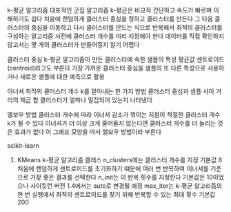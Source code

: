 k-평균 알고리즘
대표적인 군집 알고리즘 
k-평균은 비교적 간단하고 속도가 빠르며 이해하기도 쉽다
처음에 랜덤하게 클러스터 중심을 정하고 클러스터를 만든다
그 다음 클러스터의 중심을 이동하고 다시 클러스터를 만드는 식으로 반복해서 최적의 클러스터를 구성하는 알고리즘
사전에 클러스터 개수를 미리 지정해야 한다
데이터를 직접 확인하지 않고서는 몇 개의 클러스터가 만들어질지 알기 어렵다

클러스터 중심
k-평균 알고리즘이 만든 클러스터에 속한 샘플의 특성 평균값
센트로이드(centroid)라고도 부른다
가장 가까운 클러스터 중심을 샘플의 또 다른 특성으로 사용하거나 새로운 샘플에 대한 예측으로 활용

이너셔
최적의 클러스터 개수 k를 알아내는 한 가지 방법
클러스터 중심과 샘플 사이 거리의 제곱 합
클러스터가 얼마나 밀집되어 있는지 나타낸다

엘보우 방법
클러스터 개수에 따라 이너셔 감소가 꺾이는 지점이 적절한 클러스터 개수 k가 될 수 있다
이너셔가 더 이상 크게 줄어들지 않는다면 클러스터 개수를 더 늘리는 것은 효과가 없다
이 그래프 모양을 따서 엘보우 방법이라 부른다

scikit-learn
1. KMeans
k-평균 알고리즘 클래스
n_clusters에는 클러스터 개수를 지정 기본값 8
처음에 랜덤하게 센트로이드를 초기화하기 떄문에 여러 번 반복하여 이너셔를 기준으로 가장 좋은 결과를 선택한다
n_init는 이 반복 횟수를 지정한다 기본값은 10이었으나 사이킷런 버전 1.4에서는 auto로 변경될 예정
max_iter는 k-평균 알고리즘의 한 번 실행에서 최적의 센트로이드를 찾기 위해 반복할 수 있는 최대 횟수 기본값 200